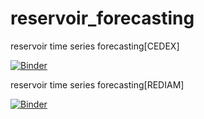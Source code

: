 # reservoir_forecasting
reservoir time series forecasting[CEDEX]

[![Binder](https://mybinder.org/badge_logo.svg)](https://mybinder.org/v2/gh/fransantiago-lab/reservoir_forecasting/main?filepath=prediccion_reserva_tranco_beas%5Bcedex%5D.ipynb)


reservoir time series forecasting[REDIAM]

[![Binder](https://mybinder.org/badge_logo.svg)](https://mybinder.org/v2/gh/fransantiago-lab/reservoir_forecasting/HEAD?filepath=prediccion_reserva_tranco_beas%5Brediam%5D.ipynb) 
